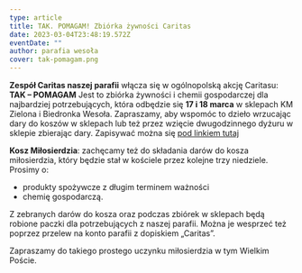 ```yaml
---
type: article
title: TAK. POMAGAM! Zbiórka żywności Caritas
date: 2023-03-04T23:48:19.572Z
eventDate: ""
author: parafia wesoła
cover: tak-pomagam.png
---
```

<!--StartFragment-->

**Zespół Caritas naszej parafii** włącza się w ogólnopolską akcję Caritasu: **TAK – POMAGAM** Jest to zbiórka żywności i chemii gospodarczej dla najbardziej potrzebujących, która odbędzie się **17 i 18 marca** w sklepach KM Zielona i Biedronka Wesoła. Zapraszamy, aby wspomóc to dzieło wrzucając dary do koszów w sklepach lub też przez wzięcie dwugodzinnego dyżuru w sklepie zbierając dary. Zapisywać można się [pod linkiem tutaj](https://docs.google.com/spreadsheets/d/1RSpQCfjW1IYQPEgxafVDc_ZMkK5856uv/edit?usp=sharing&ouid=115763822647869875000&rtpof=true&sd=true)

**Kosz Miłosierdzia**: zachęcamy też do składania darów do kosza miłosierdzia, który będzie stał w kościele przez kolejne trzy niedziele. Prosimy o:

* produkty spożywcze z długim terminem ważności  
* chemię gospodarczą.

Z zebranych darów do kosza oraz podczas zbiórek w sklepach będą robione paczki dla potrzebujących z naszej parafii. Można je wesprzeć też poprzez przelew na konto parafii z dopiskiem „Caritas”.

Zapraszamy do takiego prostego uczynku miłosierdzia w tym Wielkim Poście.

<!--EndFragment-->
